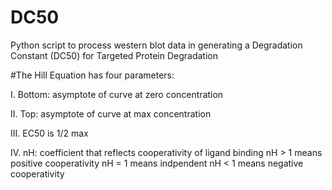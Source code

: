 # DC50
Python script to process western blot data in generating a Degradation Constant (DC50) for Targeted Protein Degradation


#The Hill Equation has four parameters:

I. Bottom: asymptote of curve at zero concentration

II. Top: asymptote of curve at max concentration

III. EC50 is 1/2 max

IV. nH: coefficient that reflects cooperativity of ligand binding
nH > 1 means positive cooperativity
nH = 1 means indpendent
nH < 1 means negative cooperativity
